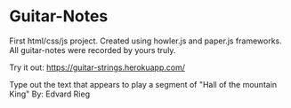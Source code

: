 # Guitar-Notes

First html/css/js project. Created using howler.js and paper.js frameworks. All guitar-notes were recorded by yours truly.

Try it out: https://guitar-strings.herokuapp.com/

Type out the text that appears to play a segment of "Hall of the mountain King" By: Edvard Rieg
